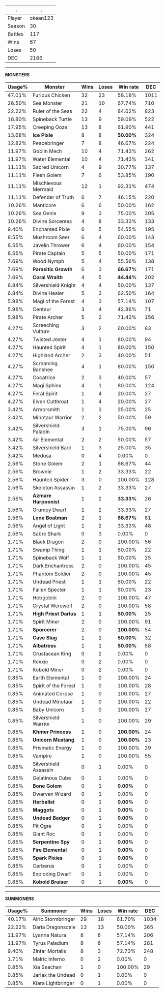 .|.
|-|-
Player|okean123
Season|30
Battles|117
Wins|67
Loses|50
DEC|2166

---
**MONSTERS**

Usage%|Monster|Wins|Loses|Win rate|DEC|
-|-|-|-|-|-|
47.01%|Furious Chicken|32|23|58.18%|1011|
26.50%|Sea Monster|21|10|67.74%|710|
22.22%|Ruler of the Seas|22|4|84.62%|823|
18.80%|Spineback Turtle|13|9|59.09%|522|
17.95%|Creeping Ooze|13|8|61.90%|441|
13.68%|**Ice Pixie**|8|8|**50.00%**|324|
12.82%|Peacebringer|7|8|46.67%|224|
11.97%|Goblin Mech|10|4|71.43%|262|
11.97%|Water Elemental|10|4|71.43%|341|
11.11%|Sacred Unicorn|4|9|30.77%|137|
11.11%|Flesh Golem|7|6|53.85%|190|
11.11%|Mischievous Mermaid|12|1|92.31%|474|
11.11%|Defender of Truth|6|7|46.15%|220|
10.26%|Manticore|6|6|50.00%|162|
10.26%|Sea Genie|9|3|75.00%|305|
10.26%|Divine Sorceress|4|8|33.33%|133|
9.40%|Enchanted Pixie|6|5|54.55%|195|
8.55%|Mushroom Seer|6|4|60.00%|143|
8.55%|Javelin Thrower|6|4|60.00%|154|
8.55%|Pirate Captain|5|5|50.00%|171|
7.69%|Wood Nymph|5|4|55.56%|138|
7.69%|**Parasitic Growth**|6|3|**66.67%**|171|
7.69%|**Coral Wraith**|4|5|**44.44%**|202|
6.84%|Silvershield Knight|4|4|50.00%|137|
6.84%|Divine Healer|5|3|62.50%|164|
5.98%|Magi of the Forest|4|3|57.14%|107|
5.98%|Centaur|3|4|42.86%|71|
5.98%|Pirate Archer|5|2|71.43%|156|
4.27%|Screeching Vulture|3|2|60.00%|83|
4.27%|Twisted Jester|4|1|80.00%|94|
4.27%|Haunted Spirit|4|1|80.00%|150|
4.27%|Highland Archer|2|3|40.00%|51|
4.27%|Screaming Banshee|4|1|80.00%|150|
4.27%|Cocatrice|2|3|40.00%|57|
4.27%|Magi Sphinx|4|1|80.00%|124|
4.27%|Feral Spirit|1|4|20.00%|27|
4.27%|Elven Cutthroat|1|4|20.00%|27|
3.42%|Armorsmith|1|3|25.00%|25|
3.42%|Minotaur Warrior|2|2|50.00%|59|
3.42%|Silvershield Paladin|3|1|75.00%|96|
3.42%|Air Elemental|2|2|50.00%|57|
3.42%|Silvershield Bard|1|3|25.00%|35|
3.42%|Medusa|0|4|0.00%|0|
2.56%|Stone Golem|2|1|66.67%|44|
2.56%|Brownie|1|2|33.33%|22|
2.56%|Haunted Spider|3|0|100.00%|128|
2.56%|Skeleton Assassin|1|2|33.33%|27|
2.56%|**Azmare Harpoonist**|1|2|**33.33%**|26|
2.56%|Grumpy Dwarf|1|2|33.33%|27|
2.56%|**Lone Boatman**|2|1|**66.67%**|81|
2.56%|Angel of Light|1|2|33.33%|48|
2.56%|Sabre Shark|0|3|0.00%|0|
1.71%|Black Dragon|2|0|100.00%|56|
1.71%|Swamp Thing|1|1|50.00%|22|
1.71%|Spineback Wolf|1|1|50.00%|25|
1.71%|Dark Enchantress|2|0|100.00%|45|
1.71%|Phantom Soldier|2|0|100.00%|45|
1.71%|Undead Priest|1|1|50.00%|22|
1.71%|Fallen Specter|1|1|50.00%|23|
1.71%|Hobgoblin|2|0|100.00%|47|
1.71%|Crystal Werewolf|2|0|100.00%|58|
1.71%|**High Priest Darius**|1|1|**50.00%**|25|
1.71%|Spirit Miner|2|0|100.00%|91|
1.71%|**Sporcerer**|2|0|**100.00%**|54|
1.71%|**Cave Slug**|1|1|**50.00%**|32|
1.71%|**Albatross**|1|1|**50.00%**|58|
1.71%|Crustacean King|0|2|0.00%|0|
1.71%|Rexxie|0|2|0.00%|0|
1.71%|Kobold Miner|0|2|0.00%|0|
0.85%|Earth Elemental|1|0|100.00%|24|
0.85%|Spirit of the Forest|1|0|100.00%|28|
0.85%|Animated Corpse|1|0|100.00%|27|
0.85%|Undead Minotaur|1|0|100.00%|22|
0.85%|Baby Unicorn|1|0|100.00%|27|
0.85%|Silvershield Warrior|1|0|100.00%|29|
0.85%|**Khmer Princess**|1|0|**100.00%**|24|
0.85%|**Unicorn Mustang**|1|0|**100.00%**|23|
0.85%|Prismatic Energy|1|0|100.00%|29|
0.85%|Vampire|1|0|100.00%|55|
0.85%|Silvershield Assassin|0|1|0.00%|0|
0.85%|Gelatinous Cube|0|1|0.00%|0|
0.85%|**Bone Golem**|0|1|**0.00%**|0|
0.85%|Dwarven Wizard|0|1|0.00%|0|
0.85%|**Herbalist**|0|1|**0.00%**|0|
0.85%|**Maggots**|0|1|**0.00%**|0|
0.85%|**Undead Badger**|0|1|**0.00%**|0|
0.85%|Pit Ogre|0|1|0.00%|0|
0.85%|Giant Roc|0|1|0.00%|0|
0.85%|**Serpentine Spy**|0|1|**0.00%**|0|
0.85%|**Fire Elemental**|0|1|**0.00%**|0|
0.85%|**Spark Pixies**|0|1|**0.00%**|0|
0.85%|Cerberus|0|1|0.00%|0|
0.85%|Exploding Dwarf|0|1|0.00%|0|
0.85%|**Kobold Bruiser**|0|1|**0.00%**|0|

---
**SUMMONERS**

Usage%|Summoner|Wins|Loses|Win rate|DEC|
-|-|-|-|-|-|
40.17%|Alric Stormbringer|29|18|61.70%|1034|
22.22%|Daria Dragonscale|13|13|50.00%|365|
11.97%|Lyanna Natura|8|6|57.14%|206|
11.97%|Tyrus Paladium|8|6|57.14%|281|
9.40%|Zintar Mortalis|8|3|72.73%|248|
1.71%|Malric Inferno|0|2|0.00%|0|
0.85%|Xia Seachan|1|0|100.00%|29|
0.85%|Jarlax the Undead|0|1|0.00%|0|
0.85%|Kiara Lightbringer|0|1|0.00%|0|
